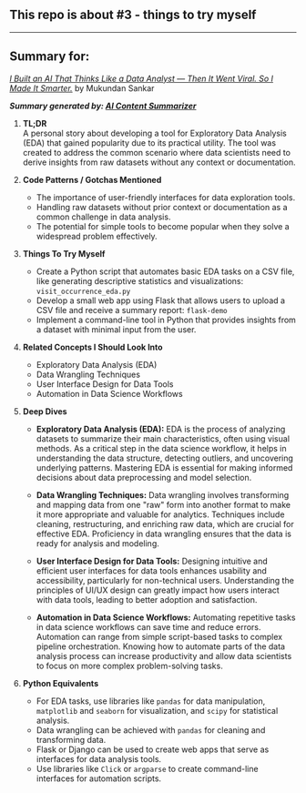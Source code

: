 ## This repo is about #3 - things to try myself

---

## Summary for:
[*I Built an AI That Thinks Like a Data Analyst — Then It Went Viral. So I Made It Smarter.*](https://medium.com/data-science-collective/i-built-an-ai-that-thinks-like-a-data-analyst-then-it-went-viral-so-i-made-it-smarter-1f3206a8254b) by Mukundan Sankar

***Summary generated by: [AI Content Summarizer](https://github.com/tdiprima/ai-content-summarizer.git)***

1. **TL;DR**  
   A personal story about developing a tool for Exploratory Data Analysis (EDA) that gained popularity due to its practical utility. The tool was created to address the common scenario where data scientists need to derive insights from raw datasets without any context or documentation.

2. **Code Patterns / Gotchas Mentioned**  
   - The importance of user-friendly interfaces for data exploration tools.
   - Handling raw datasets without prior context or documentation as a common challenge in data analysis.
   - The potential for simple tools to become popular when they solve a widespread problem effectively.

3. **Things To Try Myself**  
   - Create a Python script that automates basic EDA tasks on a CSV file, like generating descriptive statistics and visualizations: `visit_occurrence_eda.py`
   - Develop a small web app using Flask that allows users to upload a CSV file and receive a summary report: `flask-demo`
   - Implement a command-line tool in Python that provides insights from a dataset with minimal input from the user.

4. **Related Concepts I Should Look Into**  
   - Exploratory Data Analysis (EDA)
   - Data Wrangling Techniques
   - User Interface Design for Data Tools
   - Automation in Data Science Workflows

5. **Deep Dives**  
   - **Exploratory Data Analysis (EDA):** EDA is the process of analyzing datasets to summarize their main characteristics, often using visual methods. As a critical step in the data science workflow, it helps in understanding the data structure, detecting outliers, and uncovering underlying patterns. Mastering EDA is essential for making informed decisions about data preprocessing and model selection.
   
   - **Data Wrangling Techniques:** Data wrangling involves transforming and mapping data from one "raw" form into another format to make it more appropriate and valuable for analytics. Techniques include cleaning, restructuring, and enriching raw data, which are crucial for effective EDA. Proficiency in data wrangling ensures that the data is ready for analysis and modeling.
   
   - **User Interface Design for Data Tools:** Designing intuitive and efficient user interfaces for data tools enhances usability and accessibility, particularly for non-technical users. Understanding the principles of UI/UX design can greatly impact how users interact with data tools, leading to better adoption and satisfaction.
   
   - **Automation in Data Science Workflows:** Automating repetitive tasks in data science workflows can save time and reduce errors. Automation can range from simple script-based tasks to complex pipeline orchestration. Knowing how to automate parts of the data analysis process can increase productivity and allow data scientists to focus on more complex problem-solving tasks.

6. **Python Equivalents**  
   - For EDA tasks, use libraries like `pandas` for data manipulation, `matplotlib` and `seaborn` for visualization, and `scipy` for statistical analysis.
   - Data wrangling can be achieved with `pandas` for cleaning and transforming data.
   - Flask or Django can be used to create web apps that serve as interfaces for data analysis tools.
   - Use libraries like `Click` or `argparse` to create command-line interfaces for automation scripts.

<br>
